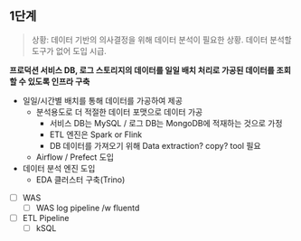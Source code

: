 ## 1단계

> 상황: 데이터 기반의 의사결정을 위해 데이터 분석이 필요한 상황. 데이터 분석할 도구가 없어 도입 시급.

**프로덕션 서비스 DB, 로그 스토리지의 데이터를 일일 배치 처리로 가공된 데이터를 조회할 수 있도록 인프라 구축**

- 일일/시간별 배치를 통해 데이터를 가공하여 제공
  - 분석용도로 더 적절한 데이터 포맷으로 데이터 가공
    - 서비스 DB는 MySQL / 로그 DB는 MongoDB에 적재하는 것으로 가정
    - ETL 엔진은 Spark or Flink
    - DB 데이터를 가져오기 위해 Data extraction? copy? tool 필요
  - Airflow / Prefect 도입
- 데이터 분석 엔진 도입
  - EDA 클러스터 구축(Trino)

- [ ] WAS
  -  [ ] WAS log pipeline /w fluentd
- [ ] ETL Pipeline
  - [ ] kSQL
